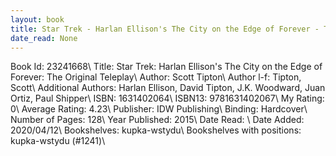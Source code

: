 ```yaml
---
layout: book
title: Star Trek - Harlan Ellison's The City on the Edge of Forever - The Original Teleplay
date_read: None
---
```


Book Id: 23241668\ 
Title: Star Trek: Harlan Ellison's The City on the Edge of Forever: The Original Teleplay\ 
Author: Scott Tipton\ 
Author l-f: Tipton, Scott\ 
Additional Authors: Harlan Ellison, David Tipton, J.K. Woodward, Juan Ortiz, Paul Shipper\ 
ISBN: 1631402064\ 
ISBN13: 9781631402067\ 
My Rating: 0\ 
Average Rating: 4.23\ 
Publisher: IDW Publishing\ 
Binding: Hardcover\ 
Number of Pages: 128\ 
Year Published: 2015\ 
Date Read: \ 
Date Added: 2020/04/12\ 
Bookshelves: kupka-wstydu\ 
Bookshelves with positions: kupka-wstydu (#1241)\ 


